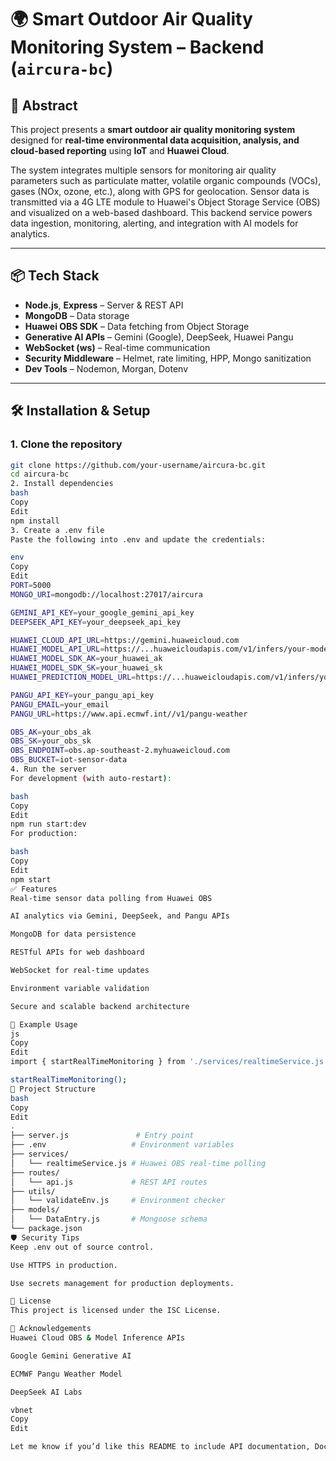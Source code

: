 # 🌍 Smart Outdoor Air Quality Monitoring System – Backend (`aircura-bc`)

## 📘 Abstract

This project presents a **smart outdoor air quality monitoring system** designed for **real-time environmental data acquisition, analysis, and cloud-based reporting** using **IoT** and **Huawei Cloud**.

The system integrates multiple sensors for monitoring air quality parameters such as particulate matter, volatile organic compounds (VOCs), gases (NOx, ozone, etc.), along with GPS for geolocation. Sensor data is transmitted via a 4G LTE module to Huawei's Object Storage Service (OBS) and visualized on a web-based dashboard. This backend service powers data ingestion, monitoring, alerting, and integration with AI models for analytics.

---

## 📦 Tech Stack

- **Node.js**, **Express** – Server & REST API
- **MongoDB** – Data storage
- **Huawei OBS SDK** – Data fetching from Object Storage
- **Generative AI APIs** – Gemini (Google), DeepSeek, Huawei Pangu
- **WebSocket (ws)** – Real-time communication
- **Security Middleware** – Helmet, rate limiting, HPP, Mongo sanitization
- **Dev Tools** – Nodemon, Morgan, Dotenv

---

## 🛠 Installation & Setup

### 1. Clone the repository

```bash
git clone https://github.com/your-username/aircura-bc.git
cd aircura-bc
2. Install dependencies
bash
Copy
Edit
npm install
3. Create a .env file
Paste the following into .env and update the credentials:

env
Copy
Edit
PORT=5000
MONGO_URI=mongodb://localhost:27017/aircura

GEMINI_API_KEY=your_google_gemini_api_key
DEEPSEEK_API_KEY=your_deepseek_api_key

HUAWEI_CLOUD_API_URL=https://gemini.huaweicloud.com
HUAWEI_MODEL_API_URL=https://...huaweicloudapis.com/v1/infers/your-model-id
HUAWEI_MODEL_SDK_AK=your_huawei_ak
HUAWEI_MODEL_SDK_SK=your_huawei_sk
HUAWEI_PREDICTION_MODEL_URL=https://...huaweicloudapis.com/v1/infers/your-prediction-model-id

PANGU_API_KEY=your_pangu_api_key
PANGU_EMAIL=your_email
PANGU_URL=https://www.api.ecmwf.int//v1/pangu-weather

OBS_AK=your_obs_ak
OBS_SK=your_obs_sk
OBS_ENDPOINT=obs.ap-southeast-2.myhuaweicloud.com
OBS_BUCKET=iot-sensor-data
4. Run the server
For development (with auto-restart):

bash
Copy
Edit
npm run start:dev
For production:

bash
Copy
Edit
npm start
✅ Features
Real-time sensor data polling from Huawei OBS

AI analytics via Gemini, DeepSeek, and Pangu APIs

MongoDB for data persistence

RESTful APIs for web dashboard

WebSocket for real-time updates

Environment variable validation

Secure and scalable backend architecture

🧪 Example Usage
js
Copy
Edit
import { startRealTimeMonitoring } from './services/realtimeService.js';

startRealTimeMonitoring();
📂 Project Structure
bash
Copy
Edit
.
├── server.js               # Entry point
├── .env                   # Environment variables
├── services/
│   └── realtimeService.js # Huawei OBS real-time polling
├── routes/
│   └── api.js             # REST API routes
├── utils/
│   └── validateEnv.js     # Environment checker
├── models/
│   └── DataEntry.js       # Mongoose schema
└── package.json
🛡 Security Tips
Keep .env out of source control.

Use HTTPS in production.

Use secrets management for production deployments.

📄 License
This project is licensed under the ISC License.

🤝 Acknowledgements
Huawei Cloud OBS & Model Inference APIs

Google Gemini Generative AI

ECMWF Pangu Weather Model

DeepSeek AI Labs

vbnet
Copy
Edit

Let me know if you’d like this README to include API documentation, Docker instructions, or a CI/CD workflow section.
```
